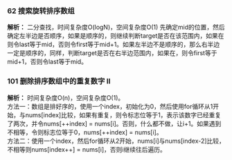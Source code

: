 ### 62 搜索旋转排序数组
**解析：**  二分查找，时间复杂度O(logN)，空间复杂度O(1)
先确定mid的位置，然后确定左半边是否顺序，如果是顺序的，则继续判断target是否在该范围内，如果在则令last等于mid，否则令first等于mid+1。如果左半边不是顺序的，那么右半边一定是顺序的，同样，判断target是否在右半边范围内，如果在，则令first等于mid+1，否则令last等于mid。
### 101 删除排序数组中的重复数字 II
**解析：**  时间复杂度O(n)，空间复杂度O(1)。  
方法一：数组是排好序的，使用一个index，初始化为0，然后使用for循环从1开始，与nums[index]比较，如果有重复，则令标志位等于1，表示该数字已经重复了两次，并令nums[++index] = nums[i]。否则，什么都不做，让i+1。如果遇到不相等，令则标志位等于0，nums[++index] = nums[i]。   
方法二：使用一个index，然后for循环从2开始，nums[i]与nums[index-2]比较，不相等则nums[index++] = nums[i]，否则i继续往后遍历。